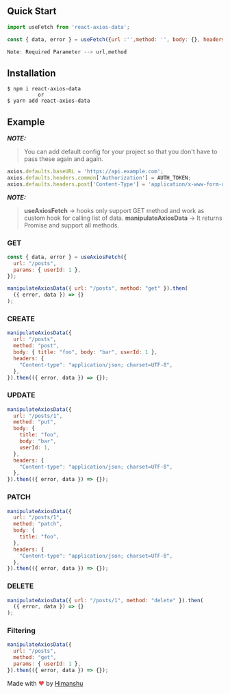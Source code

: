 ## Quick Start

```js
import useFetch from 'react-axios-data';

const { data, error } = useFetch({url :'',method: '', body: {}, headers: {}, params: {}});

Note: Required Parameter --> url,method
```

## Installation

```console
$ npm i react-axios-data
          or
$ yarn add react-axios-data
```

## Example

**_NOTE:_**
> You can add default config for your project so that you don't have to pass these again and again.
```js
axios.defaults.baseURL = 'https://api.example.com';
axios.defaults.headers.common['Authorization'] = AUTH_TOKEN;
axios.defaults.headers.post['Content-Type'] = 'application/x-www-form-urlencoded'
```
**_NOTE:_**
> **useAxiosFetch** &rarr; hooks only support GET method and work as custom hook for calling list of data.
> **manipulateAxiosData** &rarr; It returns Promise and support all methods.

### GET

```js
const { data, error } = useAxiosFetch({
  url: "/posts",
  params: { userId: 1 },
});

manipulateAxiosData({ url: "/posts", method: "get" }).then(
  ({ error, data }) => {}
);
```

### CREATE

```js
manipulateAxiosData({
  url: "/posts",
  method: "post",
  body: { title: "foo", body: "bar", userId: 1 },
  headers: {
    "Content-type": "application/json; charset=UTF-8",
  },
}).then(({ error, data }) => {});
```

### UPDATE

```js
manipulateAxiosData({
  url: "/posts/1",
  method: "put",
  body: {
    title: "foo",
    body: "bar",
    userId: 1,
  },
  headers: {
    "Content-type": "application/json; charset=UTF-8",
  },
}).then(({ error, data }) => {});
```

### PATCH

```js
manipulateAxiosData({
  url: "/posts/1",
  method: "patch",
  body: {
    title: "foo",
  },
  headers: {
    "Content-type": "application/json; charset=UTF-8",
  },
}).then(({ error, data }) => {});
```

### DELETE

```js
manipulateAxiosData({ url: "/posts/1", method: "delete" }).then(
  ({ error, data }) => {}
);
```

### Filtering

```js
manipulateAxiosData({
  url: "/posts",
  method: "get",
  params: { userId: 1 },
}).then(({ error, data }) => {});
```

Made with <span style="color: #e25555;">&hearts;</span> by [Himanshu](https://github.com/hklohani)
